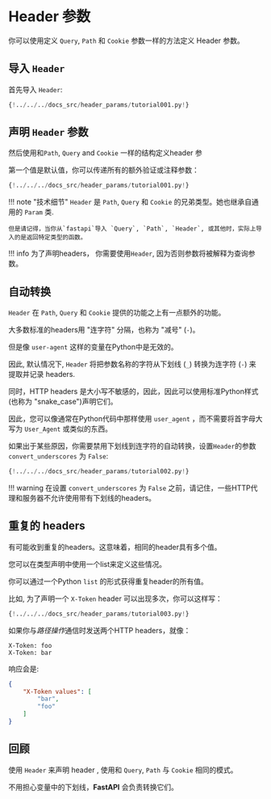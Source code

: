 # Header 参数

你可以使用定义 `Query`, `Path` 和 `Cookie` 参数一样的方法定义 Header 参数。

## 导入 `Header`

首先导入 `Header`:

```Python hl_lines="3"
{!../../../docs_src/header_params/tutorial001.py!}
```

## 声明 `Header` 参数

然后使用和`Path`, `Query` and `Cookie` 一样的结构定义header 参

第一个值是默认值，你可以传递所有的额外验证或注释参数：

```Python hl_lines="9"
{!../../../docs_src/header_params/tutorial001.py!}
```

!!! note "技术细节"
    `Header` 是 `Path`, `Query` 和 `Cookie` 的兄弟类型。她也继承自通用的 `Param` 类.

    但是请记得，当你从`fastapi`导入 `Query`, `Path`, `Header`, 或其他时，实际上导入的是返回特定类型的函数。

!!! info
    为了声明headers， 你需要使用`Header`, 因为否则参数将被解释为查询参数。

## 自动转换

`Header` 在 `Path`, `Query` 和 `Cookie` 提供的功能之上有一点额外的功能。

大多数标准的headers用 "连字符" 分隔，也称为 "减号" (`-`)。

但是像 `user-agent` 这样的变量在Python中是无效的。

因此, 默认情况下, `Header` 将把参数名称的字符从下划线 (`_`) 转换为连字符 (`-`) 来提取并记录 headers.

同时，HTTP headers 是大小写不敏感的，因此，因此可以使用标准Python样式(也称为 "snake_case")声明它们。

因此，您可以像通常在Python代码中那样使用 `user_agent` ，而不需要将首字母大写为 `User_Agent` 或类似的东西。

如果出于某些原因，你需要禁用下划线到连字符的自动转换，设置`Header`的参数 `convert_underscores` 为 `False`:

```Python hl_lines="10"
{!../../../docs_src/header_params/tutorial002.py!}
```

!!! warning
    在设置 `convert_underscores` 为 `False` 之前，请记住，一些HTTP代理和服务器不允许使用带有下划线的headers。


## 重复的 headers

有可能收到重复的headers。这意味着，相同的header具有多个值。

您可以在类型声明中使用一个list来定义这些情况。

你可以通过一个Python `list` 的形式获得重复header的所有值。

比如, 为了声明一个 `X-Token` header 可以出现多次，你可以这样写：

```Python hl_lines="9"
{!../../../docs_src/header_params/tutorial003.py!}
```

如果你与*路径操作*通信时发送两个HTTP headers，就像：

```
X-Token: foo
X-Token: bar
```

响应会是:

```JSON
{
    "X-Token values": [
        "bar",
        "foo"
    ]
}
```

## 回顾

使用 `Header` 来声明 header , 使用和 `Query`, `Path` 与 `Cookie` 相同的模式。

不用担心变量中的下划线，**FastAPI** 会负责转换它们。
